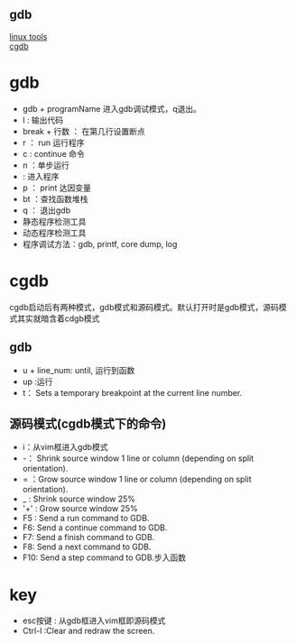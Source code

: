 gdb
-----
[linux tools](http://linuxtools-rst.readthedocs.io/zh_CN/latest/tool/gdb.html)  
[cgdb](https://cgdb.github.io/)  

# gdb
- gdb + programName 进入gdb调试模式，q退出。  
- l : 输出代码  
- break + 行数 ： 在第几行设置断点  
- r ： run 运行程序  
- c  : continue 命令  
- n ：单步运行  
- : 进入程序
- p ： print 达因变量  
- bt ：查找函数堆栈  
- q ： 退出gdb  
- 静态程序检测工具  
- 动态程序检测工具  
- 程序调试方法：gdb, printf, core dump, log  

# cgdb
cgdb启动后有两种模式，gdb模式和源码模式。默认打开时是gdb模式，源码模式其实就暗含着cdgb模式

## gdb
- u + line_num: until, 运行到函数
- up :运行
- t： Sets a temporary breakpoint at the current line number.

## 源码模式(cgdb模式下的命令)
- i：从vim框进入gdb模式
- -： Shrink source window 1 line or column (depending on split orientation).
- = ：Grow source window 1 line or column (depending on split orientation).
- _ : Shrink source window 25%
- '+' : Grow source window 25%
- F5 : Send a run command to GDB.
- F6: Send a continue command to GDB.
- F7: Send a finish command to GDB.
- F8: Send a next command to GDB.
- F10: Send a step command to GDB.步入函数


# key
- esc按键 : 从gdb框进入vim框即源码模式
- Ctrl-l :Clear and redraw the screen.

